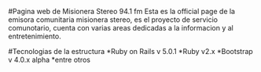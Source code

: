 #Pagina web de Misionera Stereo 94.1 fm
Esta es la official page de la emisora comunitaria misionera stereo, es el proyecto de servicio comunotario, cuenta con varias areas dedicadas a la informacion y al entretenimiento.

#Tecnologias de la estructura
*Ruby on Rails v 5.0.1
*Ruby v2.x
*Bootstrap v 4.0.x alpha
*entre otros
